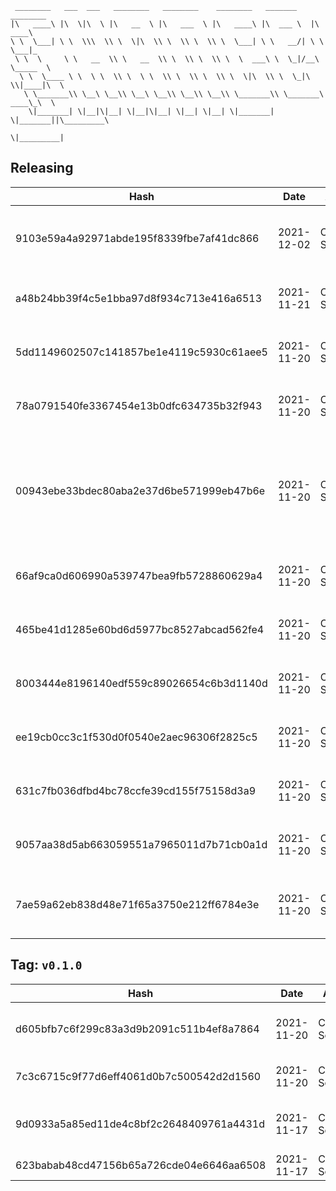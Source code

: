 ```
 ________   ___  ___   ________   ________    ________   _______    ________      
|\   ____\ |\  \|\  \ |\   __  \ |\   ___  \ |\   ____\ |\  ___ \  |\   ____\     
\ \  \___| \ \  \\\  \\ \  \|\  \\ \  \\ \  \\ \  \___| \ \   __/| \ \  \___|_    
 \ \  \     \ \   __  \\ \   __  \\ \  \\ \  \\ \  \  ___\ \  \_|/__\ \_____  \   
  \ \  \____ \ \  \ \  \\ \  \ \  \\ \  \\ \  \\ \  \|\  \\ \  \_|\ \\|____|\  \  
   \ \_______\\ \__\ \__\\ \__\ \__\\ \__\\ \__\\ \_______\\ \_______\ ____\_\  \ 
    \|_______| \|__|\|__| \|__|\|__| \|__| \|__| \|_______| \|_______||\_________\
                                                                      \|_________|
```

## Releasing
| Hash | Date | Author | Changes |
|------|------|--------|---------|
| 9103e59a4a92971abde195f8339fbe7af41dc866 | 2021-12-02 | Chris Schubert | Scriptable object bases for data model classes |
| a48b24bb39f4c5e1bba97d8f934c713e416a6513 | 2021-11-21 | Chris Schubert | Updating changelog and releaselog |
| 5dd1149602507c141857be1e4119c5930c61aee5 | 2021-11-20 | Chris Schubert | Updating changelog and releaselog |
| 78a0791540fe3367454e13b0dfc634735b32f943 | 2021-11-20 | Chris Schubert | Updating changelog and releaselog |
| 00943ebe33bdec80aba2e37d6be571999eb47b6e | 2021-11-20 | Chris Schubert | Expanding initialization setup class, and fixing some initialization in appa object bases |
| 66af9ca0d606990a539747bea9fb5728860629a4 | 2021-11-20 | Chris Schubert | Updating changelog and releaselog |
| 465be41d1285e60bd6d5977bc8527abcad562fe4 | 2021-11-20 | Chris Schubert | Updating changelog and releaselog |
| 8003444e8196140edf559c89026654c6b3d1140d | 2021-11-20 | Chris Schubert | Updating changelog and releaselog |
| ee19cb0cc3c1f530d0f0540e2aec96306f2825c5 | 2021-11-20 | Chris Schubert | Updating changelog and releaselog |
| 631c7fb036dfbd4bc78ccfe39cd155f75158d3a9 | 2021-11-20 | Chris Schubert | Updating changelog and releaselog |
| 9057aa38d5ab663059551a7965011d7b71cb0a1d | 2021-11-20 | Chris Schubert | Updating changelog and releaselog |
| 7ae59a62eb838d48e71f65a3750e212ff6784e3e | 2021-11-20 | Chris Schubert | Packaging updates and formatting for titles |


 ## Tag: `v0.1.0`
| Hash | Date | Author | Changes |
|------|------|--------|---------|
| d605bfb7c6f299c83a3d9b2091c511b4ef8a7864 | 2021-11-20 | Chris Schubert | Updating changelog and releaselog |
| 7c3c6715c9f77d6eff4061d0b7c500542d2d1560 | 2021-11-20 | Chris Schubert | Adding database project |
| 9d0933a5a85ed11de4c8bf2c2648409761a4431d | 2021-11-17 | Chris Schubert | Initializing organization repository for project. |
| 623babab48cd47156b65a726cde04e6646aa6508 | 2021-11-17 | Chris Schubert | Added README.md |
